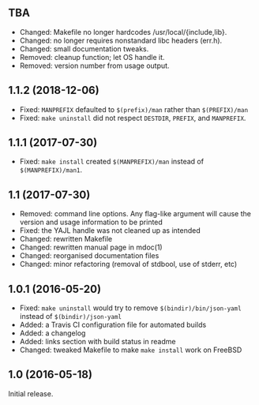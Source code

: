 TBA
----
 - Changed: Makefile no longer hardcodes /usr/local/{include,lib}.
 - Changed: no longer requires nonstandard libc headers (err.h).
 - Changed: small documentation tweaks.
 - Removed: cleanup function; let OS handle it.
 - Removed: version number from usage output.

1.1.2 (2018-12-06)
------------------
 - Fixed: `MANPREFIX` defaulted to `$(prefix)/man` rather than
   `$(PREFIX)/man`
 - Fixed: `make uninstall` did not respect `DESTDIR`, `PREFIX`, and
   `MANPREFIX`.

1.1.1 (2017-07-30)
------------------
 - Fixed: `make install` created `$(MANPREFIX)/man` instead of
   `$(MANPREFIX)/man1`.

1.1 (2017-07-30)
----------------
 - Removed: command line options. Any flag-like argument will cause the
   version and usage information to be printed
 - Fixed: the YAJL handle was not cleaned up as intended
 - Changed: rewritten Makefile
 - Changed: rewritten manual page in mdoc(1)
 - Changed: reorganised documentation files
 - Changed: minor refactoring (removal of stdbool, use of stderr, etc)

1.0.1 (2016-05-20)
------------------
 - Fixed: `make uninstall` would try to remove `$(bindir)/bin/json-yaml`
   instead of `$(bindir)/json-yaml`
 - Added: a Travis CI configuration file for automated builds
 - Added: a changelog 
 - Added: links section with build status in readme
 - Changed: tweaked Makefile to make `make install` work on FreeBSD

1.0 (2016-05-18)
----------------
Initial release.
